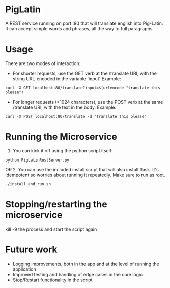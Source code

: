 # PigLatin
A REST service running on port :80 that will translate english into Pig-Latin. It can accept simple words and phrases,
all the way to full paragraphs.

# Usage
There are two modes of interaction:
- For shorter requests, use the GET verb at the /translate URI, with the string URL-encoded in the variable 'input'
Example:
```
curl -X GET localhost:80/translate?input=$(urlencode "translate this please")
```

- For longer requests (>1024 characters), use the POST verb at the same /translate URI, with the text in the body.
Example:
```
curl -X POST localhost:80/translate -d "translate this please"
```

# Running the Microservice
1. You can kick it off using the python script itself:
```
python PigLatinRestServer.py
```
OR
2. You can use the included install script that will also install flask. It's idempotent so worries about
running it repeatedly. Make sure to run as root.
```
./install_and_run.sh
```

# Stopping/restarting the microservice
kill -9 the process and start the script again

# Future work
- Logging improvements, both in the app and at the level of running the application
- Improved testing and handling of edge cases in the core logic
- Stop/Restart functionality in the script
